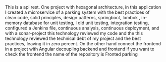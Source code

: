 This is a api rest. One project with hexagonal architecture, in this application I created a microservice of a parking system with the best practices of clean code, solid principles, design patterns, springboot, lombok , in-memory database for unit testing, I did unit testing, integration testing, configured a Jenkins file, continuous analysis, continuous deployment, and with a sonar-project this technology reviewed my code and the this technology reviewed the technical debt of my project and the best practices, leaving it in zero percent. On the other hand connect the frontend in a project with Angular decoupling backend and frontend if you want to check the frontend the name of the repository is Fronted parking
